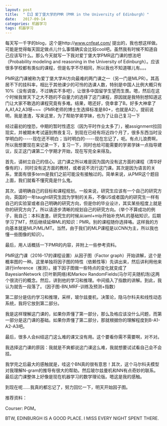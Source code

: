 ```yaml
---
layout: post
title:  "【1】爱丁堡大学的PMR（PMR in the University of Edinburgh）"
date:   2017-09-14 
categories: 机器学习
tags: 机器学习
---
```



每天写一千字的blog，这个是http://www.cnfeat.com/ 提出的，我也想这样做。可能是觉得每天固定做点儿什么事情确实会比较cool吧。虽然我有时候不知道自己应该写什么。那么今天就写一下我对爱丁堡大学PMR这门课的想法吧（Probability modeling and reasoning in the University of Edinburgh）。应该很多学校都有类似的课程，但是名字不尽相同，所以我也不知道哪儿有。。。

 

PMR这门课被称为爱丁堡大学AI方向最难的两门课之一（另一门是MLPR）。其高居不下的挂科率，相比于其他课少的可怜的选课人数，特别是中国人比例大概只有10%（没有调查，不过确实不多吧），让很多中国留学生望而生畏。嗯，然后在这个时候我冒天下之大不韪的不自量力的选择了这门课程，原因就是我特别想知道这门让大家不敢选的课程究竟有多难。结果，嗯还好，侥幸拿了B。好多大神拿了A,A1,A2,A3呀~~~（PMR老师的博士生选择标准是80+，也就是A2）。提前说明，我是渣渣，写来这里，为了帮助学弟学妹，也为了让自己复习一下

 

经过最初的惶恐，中期的暂时性遗忘（因为平时作业太多了），被assignment拉回现实，并被期末考试逼到熬夜复习，到现在已经有将近四个月了，很多东西当时没学明白的-----现在还不明白；当时明白的-----现在忘记了，呃。有点儿浪费啊，所以我想要现在来记录一下，复习一下，同时也给可能需要的学弟学妹一点指导建议，反正这门课第二个学期才开始，现在写完全来得及。

 

首先，请树立自己的信心。这门课之所以难是因为国内没有这方面的课程（清华好像有的），同时没有这方面的教材，或者说不流行这门课。其次是因为语言的关系，里面有很多term是我们之前可能没有接触过的。简单来说，从PMR这个题目上面，我们就看不懂究竟是什么鬼。

 

其次，请明确自己的目标和课程规划。一般来说，研究生应该有一个自己的研究方向，英国的一年taught研究生因为学制的关系，不像US或者国内的研究生一样有自己的实验室或者自己明确的研究方向，但是你的毕业设计，其实某些程度上就是你的研究方向了。所以请逐步清晰的规划自己的研究方向。（举个不算成功的例子，我自己：本科渣渣，研究生的时候从iaml+mlp开始补充ML的基础知识，后期学习了MT，然后继续延伸ML的知识：PMR。别的课程随你选择咯。这样我的方向基本就是MLP/ML/MT。当然，由于我们的MLP课程是以CNN为主，所以我也懂一些图像的知识）。

 

最后，用人话概括一下PMR的内容，并附上一些参考资料。

PMR这门课（2016-17的课程设置）从因子图（Factor graph）开始讲解，这个是概率图的一种。这里单独将因子图的特性（依赖性等）先讲出来，然后讲利用他来进行inference（推测）。接下因子图做一些特点的变化就变成了BayesianNetwork (贝叶斯网络)和Markov RandomFields(马尔可夫随机场)这两个很流行的概念。然后，讲到他的学习和推理。中间插入了指数的讲解。到此，我认为就告一段落了。（因子图-BN,MRF-训练及预测+指数）

第二部分是估约学习和推理，采样，玻尔兹曼机，决策论，隐马尔科夫和线性动态系统，我将它放到第二部分。

 

我是这样理解这门课的，如果你弄懂了第一部分，那么及格应该没什么问题，而第一部分是这门课的基础。如果你弄懂了第二部分，那就根据你的理解程度到B-A1-A2-A3吧。

 

最后，很多人会纠结这门这么难的课又没有用。这个要看你需不需要啊，对不对。

 

我选择这门课的原因：我就是不爽都说这门课这么难，我就想要试试看自己会不会挂。

 

我学完之后最大的感触就是，哇这个BN真的很有意思！其次，这个马尔科夫模型对我理解N-gram的推导有很大的帮助。然后玻尔兹曼机和NN有点奇妙的联系。最后这门课整体上好像是现在机器学习的数学理论版。嗯这是我的感触。

 

到现在呢……我真的都忘记了，努力回忆一下，明天开始因子图。

 

推荐资料：

Courser: PGM。





BTW, EDINBURGH IS A GOOD PLACE. I MISS EVERY NIGHT SPENT THERE.
